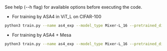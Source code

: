 See help (--h flag) for available options before executing the code.

+ For training by ASA4 in ViT_L on CIFAR-100
```bash
python3 train.py --name as4_exp --model_type Mixer-L_16 --pretrained_dir PATH --device 0 1 2 3 4 --learning_rate 1e-1 --train_batch_size 256
```
+ For training by ASA4 + Mesa
```bash
python3 train.py --name as4_exp --model_type Mixer-L_16 --pretrained_dir PATH --device 0 1 2 3 4 --learning_rate 1e-1 --train_batch_size 256 --mesa --mesa_policy PATH
```
